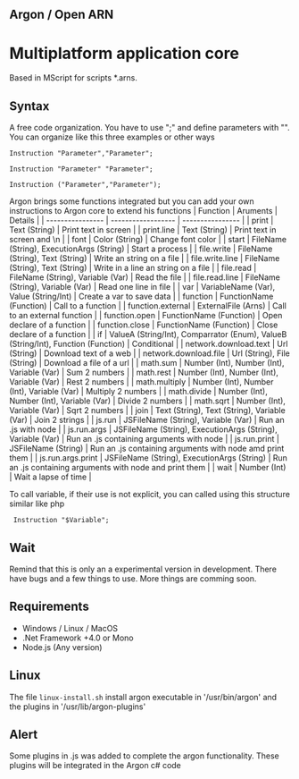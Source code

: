 ## Argon / Open ARN
# Multiplatform application core
Based in MScript for scripts *.arns.

## Syntax
A free code organization. You have to use ";" and define parameters with "". You can organize like this three examples or other ways
```
Instruction "Parameter","Parameter";

Instruction "Parameter" "Parameter";

Instruction ("Parameter","Parameter");
```
Argon brings some functions integrated but you can add your own instructions to Argon core to extend his functions
| Function | Aruments | Details |
| ---------------- | ------------------ | ---------------- |
| print | Text (String)  | Print text in screen |
| print.line  | Text (String)  | Print text in screen and \n |
| font | Color (String)  | Change font color |
| start | FileName (String), ExecutionArgs (String)  | Start a process |
| file.write | FileName (String), Text (String)  | Write an string on a file |
| file.write.line | FileName (String), Text (String)  | Write in a line an string on a file |
| file.read | FileName (String), Variable (Var)  | Read the file |
| file.read.line | FileName (String), Variable (Var)  | Read one line in file |
| var | VariableName (Var), Value (String/Int)  | Create a var to save data |
| function | FunctionName (Function)  | Call to a function |
| function.external | ExternalFile (Arns)  | Call to an external function |
| function.open | FunctionName (Function)  | Open declare of a function |
| function.close | FunctionName (Function)  | Close declare of a function |
| if | ValueA (String/Int), Comparrator (Enum), ValueB (String/Int), Function (Function)  | Conditional |
| network.download.text | Url (String) | Download text of a web |
| network.download.file | Url (String), File (String) | Download a file of a url |
| math.sum | Number (Int), Number (Int), Variable (Var) | Sum 2 numbers |
| math.rest | Number (Int), Number (Int), Variable (Var) | Rest 2 numbers |
| math.multiply | Number (Int), Number (Int), Variable (Var) | Multiply 2 numbers |
| math.divide | Number (Int), Number (Int), Variable (Var) | Divide 2 numbers |
| math.sqrt | Number (Int), Variable (Var) | Sqrt 2 numbers |
| join | Text (String), Text (String), Variable (Var) | Join 2 strings |
| js.run | JSFileName (String), Variable (Var) | Run an .js with node |
| js.run.args |  JSFileName (String), ExecutionArgs (String), Variable (Var) | Run an .js containing arguments with node |
| js.run.print |  JSFileName (String) | Run an .js containing arguments with node amd print them |
| js.run.args.print |  JSFileName (String), ExecutionArgs (String) | Run an .js containing arguments with node and print them |
| wait |  Number (Int) | Wait a lapse of time |



To call variable, if their use is not explicit, you can called using this structure similar like php
```
 Instruction "$Variable";
```
## Wait
Remind that this is only an a experimental version in development. There have bugs and a few things to use. 
More things are comming soon.

## Requirements
- Windows / Linux / MacOS
- .Net Framework +4.0 or Mono
- Node.js (Any version)

## Linux
The file ``` linux-install.sh ``` install argon executable in '/usr/bin/argon' and the plugins in '/usr/lib/argon-plugins'

## Alert
Some plugins in .js was added to complete the argon functionality. These plugins will be integrated in the Argon c# code